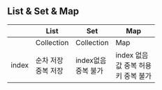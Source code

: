 
## List & Set & Map

|  | List | Set | Map |
|--|--|--|--|
|  | Collection| Collection| Map |
|index|순차 저장<br>중복 저장|index없음<br>중복 불가|index 없음<br>값 중복 허용<br>키 중복 불가|




<!--stackedit_data:
eyJoaXN0b3J5IjpbMTg2NDY4OTQxNV19
-->